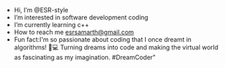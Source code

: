 -  Hi, I’m @ESR-style
-  I’m interested in software development coding
-  I’m currently learning c++
-  How to reach me esrsamarth@gmail.com
-  Fun fact:I'm so passionate about coding that I once dreamt in algorithms! 🌌💻 Turning dreams into code and making the virtual world as fascinating as my imagination. #DreamCoder"

<!---
ESR-style/ESR-style is a ✨ special ✨ repository because its `README.md` (this file) appears on your GitHub profile.
You can click the Preview link to take a look at your changes.
--->
